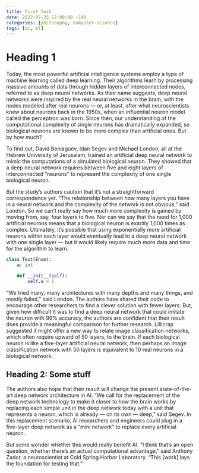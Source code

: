 ```yaml
---
title: First Test
date: 2022-07-25 12:00:00 -300
categories: [philosophy, computer-science]
tags: [ai, ml]
---
```


# Heading 1

Today, the most powerful artificial intelligence systems employ a type of machine learning called deep learning. Their algorithms learn by processing massive amounts of data through hidden layers of interconnected nodes, referred to as deep neural networks. As their name suggests, deep neural networks were inspired by the real neural networks in the brain, with the nodes modeled after real neurons — or, at least, after what neuroscientists knew about neurons back in the 1950s, when an influential neuron model called the perceptron was born. Since then, our understanding of the computational complexity of single neurons has dramatically expanded, so biological neurons are known to be more complex than artificial ones. But by how much?

To find out, David Beniaguev, Idan Segev and Michael London, all at the Hebrew University of Jerusalem, trained an artificial deep neural network to mimic the computations of a simulated biological neuron. They showed that a deep neural network requires between five and eight layers of interconnected “neurons” to represent the complexity of one single biological neuron.

But the study’s authors caution that it’s not a straightforward correspondence yet. “The relationship between how many layers you have in a neural network and the complexity of the network is not obvious,” said London. So we can’t really say how much more complexity is gained by moving from, say, four layers to five. Nor can we say that the need for 1,000 artificial neurons means that a biological neuron is exactly 1,000 times as complex. Ultimately, it’s possible that using exponentially more artificial neurons within each layer would eventually lead to a deep neural network with one single layer — but it would likely require much more data and time for the algorithm to learn.

```python
class Test(Enum):
    a: int

    def __init__(self):
        self.a = 1
```

“We tried many, many architectures with many depths and many things, and mostly failed,” said London. The authors have shared their code to encourage other researchers to find a clever solution with fewer layers. But, given how difficult it was to find a deep neural network that could imitate the neuron with 99% accuracy, the authors are confident that their result does provide a meaningful comparison for further research. Lillicrap suggested it might offer a new way to relate image classification networks, which often require upward of 50 layers, to the brain. If each biological neuron is like a five-layer artificial neural network, then perhaps an image classification network with 50 layers is equivalent to 10 real neurons in a biological network.

## Heading 2: Some stuff
The authors also hope that their result will change the present state-of-the-art deep network architecture in AI. “We call for the replacement of the deep network technology to make it closer to how the brain works by replacing each simple unit in the deep network today with a unit that represents a neuron, which is already — on its own — deep,” said Segev. In this replacement scenario, AI researchers and engineers could plug in a five-layer deep network as a “mini network” to replace every artificial neuron.

But some wonder whether this would really benefit AI. “I think that’s an open question, whether there’s an actual computational advantage,” said Anthony Zador, a neuroscientist at Cold Spring Harbor Laboratory. “This [work] lays the foundation for testing that.”